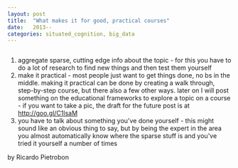 ```yaml
---
layout: post
title:  "What makes it for good, practical courses"
date:   2013--
categories: situated_cognition, big_data
---
```


![]()

<title>{{ page.title }}</title>

1. aggregate sparse, cutting edge info about the topic - for this you have to do a lot of research to find new things and then test them yourself
2. make it practical - most people just want to get things done, no bs in the middle. making it practical can be done by creating a walk through, step-by-step course, but there also a few other ways. later on I will post something on the educational frameworks to explore a topic on a course - if you want to take a pic, the draft for the future post is at http://goo.gl/C1lsaM 
3. you have to talk about something you've done yourself - this might sound like an obvious thing to say, but by being the expert in the area you almost automatically know where the sparse stuff is and you've tried it yourself a number of times

by Ricardo Pietrobon

